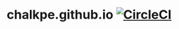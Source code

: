 # chalkpe.github.io [![CircleCI](https://circleci.com/gh/ChalkPE/chalkpe.github.io.svg?style=svg)](https://circleci.com/gh/ChalkPE/chalkpe.github.io)
